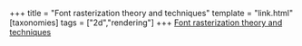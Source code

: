 +++
title = "Font rasterization theory and techniques"
template = "link.html"
[taxonomies]
tags = ["2d","rendering"]
+++
[Font rasterization theory and techniques](https://freddie.witherden.org/pages/font-rasterisation/)

